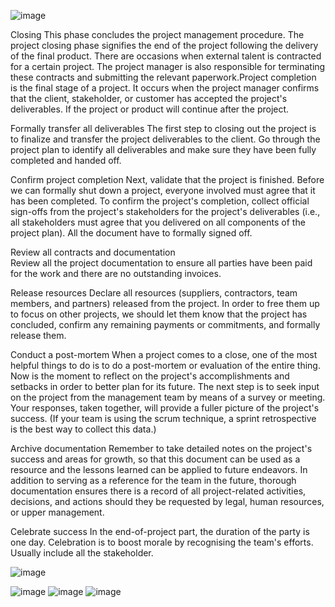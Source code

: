 
![image](https://user-images.githubusercontent.com/118036772/209774028-1ce06591-e7c7-45d2-ae82-0832c14205fa.png)

Closing 
This phase concludes the project management procedure. The project closing phase signifies the end of the project following the delivery of the final product. There are occasions when external talent is contracted for a certain project. The project manager is also responsible for terminating these contracts and submitting the relevant paperwork.Project completion is the final stage of a project. It occurs when the project manager confirms that the client, stakeholder, or customer has accepted the project's deliverables. If the project or product will continue after the project. 

Formally transfer all deliverables
The first step to closing out the project is to finalize and transfer the project deliverables to the client. Go through the project plan to identify all deliverables and make sure they have been fully completed and handed off.

Confirm project completion
Next, validate that the project is finished. Before we can formally shut down a project, everyone involved must agree that it has been completed. To confirm the project's completion, collect official sign-offs from the project's stakeholders for the project's deliverables (i.e., all stakeholders must agree that you delivered on all components of the project plan). All the document have to formally signed off.

Review all contracts and documentation	
Review all the project documentation to ensure all parties have been paid for the work and there are no outstanding invoices.

Release resources
Declare all resources (suppliers, contractors, team members, and partners) released from the project. In order to free them up to focus on other projects, we should let them know that the project has concluded, confirm any remaining payments or commitments, and formally release them.

Conduct a post-mortem
When a project comes to a close, one of the most helpful things to do is to do a post-mortem or evaluation of the entire thing. Now is the moment to reflect on the project's accomplishments and setbacks in order to better plan for its future. The next step is to seek input on the project from the management team by means of a survey or meeting. Your responses, taken together, will provide a fuller picture of the project's success. (If your team is using the scrum technique, a sprint retrospective is the best way to collect this data.)

Archive documentation
Remember to take detailed notes on the project's success and areas for growth, so that this document can be used as a resource and the lessons learned can be applied to future endeavors. In addition to serving as a reference for the team in the future, thorough documentation ensures there is a record of all project-related activities, decisions, and actions should they be requested by legal, human resources, or upper management.

Celebrate success
In the end-of-project part, the duration of the party is one day. Celebration is to boost morale by recognising the team's efforts. Usually include all the stakeholder.


![image](https://user-images.githubusercontent.com/118036772/209776580-6db583b7-1778-4e0b-ac2d-47f1aa5bb375.png)

![image](https://user-images.githubusercontent.com/118036772/209785071-608f9ef0-c807-431c-b82e-2567d3f06995.png)
![image](https://user-images.githubusercontent.com/118036772/209786736-899c0ac5-0f06-417f-a128-c4505f89ad3b.png)
![image](https://user-images.githubusercontent.com/118036772/209787179-2089b101-e21c-4168-8cbd-c21eb76cfe13.png)
